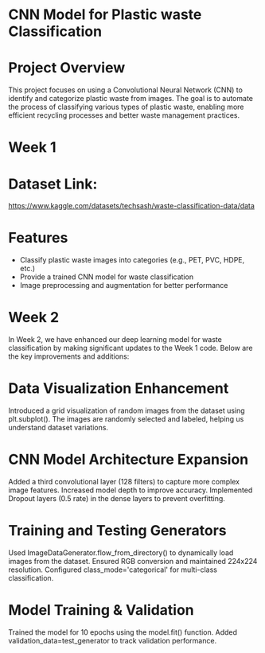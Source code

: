# CNN Model for Plastic waste Classification
# Project Overview
This project focuses on using a Convolutional Neural Network (CNN) to identify and categorize plastic waste from images. The goal is to automate the process of classifying various types of plastic waste, enabling more efficient recycling processes and better waste management practices.
# Week 1
# Dataset Link:
https://www.kaggle.com/datasets/techsash/waste-classification-data/data
# Features
- Classify plastic waste images into categories (e.g., PET, PVC, HDPE, etc.)
- Provide a trained CNN model for waste classification
- Image preprocessing and augmentation for better performance
# Week 2
In Week 2, we have enhanced our deep learning model for waste classification by making significant updates to the Week 1 code. Below are the key improvements and additions:

# Data Visualization Enhancement
Introduced a grid visualization of random images from the dataset using plt.subplot().
The images are randomly selected and labeled, helping us understand dataset variations.
 # CNN Model Architecture Expansion
Added a third convolutional layer (128 filters) to capture more complex image features.
Increased model depth to improve accuracy.
Implemented Dropout layers (0.5 rate) in the dense layers to prevent overfitting.
# Training and Testing Generators
Used ImageDataGenerator.flow_from_directory() to dynamically load images from the dataset.
Ensured RGB conversion and maintained 224x224 resolution.
Configured class_mode='categorical' for multi-class classification.
#  Model Training & Validation
Trained the model for 10 epochs using the model.fit() function.
Added validation_data=test_generator to track validation performance.
